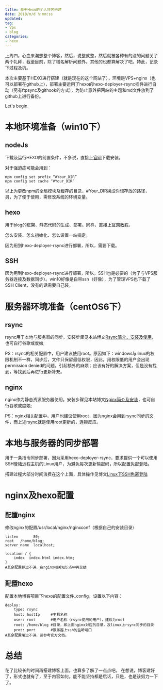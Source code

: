 ```yaml
---
title: 基于Hexo的个人博客搭建
date: 2018/m/d h:mm:ss
updated: 
tag: 
- Vps
- blog
categories:
- hexo
---
```


上周四，心血来潮想整个博客，然后，说整就整，然后就被各种有的没的问题关了两个礼拜，截至目前，除了域名解析问题外，其他的也都算解决了吧。特此，记录下过程及坑。

本次主要基于HEXO进行搭建（就是现在的这个网站了），环境是VPS+nginx（也可以部署在github上），部署主要运用了hexo的hexo-deployer-rsync插件进行自动（另有ftpsync及githook的方式），为防止意外把网站的主题和md文件放到了github上进行备份。

Let's begin.

<!-- more -->

# 本地环境准备（win10下）

## nodeJs

下载及运行HEXO的前置条件，不多说，直接上[官网](https://nodejs.org/zh-cn/)下载安装。

对于强迫症可能会用到：

	npm config set prefix “#Your_DIR” 
	npm config set cache “#Your_DIR”

以上为更改npm的全局模块及缓存的目录，#Your_DIR换成你想存放的路径，另，为了便于使用，需修改系统的环境变量。

## hexo

用于blog的框架、静态代码的生成、部署。同样，直接上[官网教程](https://hexo.io/zh-cn/docs/)。

怎么安装、怎么初始化、怎么设置一站搞定。

因为用到hexo-deployer-rsync进行部署，所以，需要下载。

## SSH

因为用到hexo-deployer-rsync进行部署，所以，SSH也是必要的（为了与VPS服务器连接及数据同步）。win10好像是自带ssh（好像），为了管理VPS也下载了SSH Client，没有的话需要自己装。

# 服务器环境准备（centOS6下）

## rsync

rsync用于本地与服务器的同步，安装步骤见本站博文[Rsync简介、安装及使用](../../08/2018-09-08-rsync_intro_and_install/#%E5%AE%89%E8%A3%85)，也可自行谷歌或度娘;

PS：rsync的相关配置中，用户建议使用root。原因如下：windows与linux的权限机制不一样，同步后，文件只保留最低权限，因此，用权限低的用户会出现permission denied的问题，引起额外的麻烦；应该有好的解决方案，但是没有找到，等找到后再进行更新补充。

## nginx 

nginx作为静态资源服务器使用。安装步骤见本站博文[Nginx简介及安装](../../08/2018-09-08-Nginx_install/#%E5%AE%89%E8%A3%85)，也可自行谷歌或度娘;

PS：nginx相关配置中，用户也建议使用root，因为nginx会用到rsync同步的文件，而上述rsync就是使用root更新的，连锁反应。

# 本地与服务器的同步部署

用于一条指令同步部署，因为采用hexo-deployer-rsync，要求提供一个可以使用SSH登陆远程主机的Linux用户，为避免每次更新输密码，所以配置免密登陆。

搭建过程大部分时间浪费在这个上面，具体操作见博文[Linux下SSH免密登陆](../../14/2018-09-15-Linux_ssh_login/)

# nginx及hexo配置

## 配置nginx

修改nginx的配置/usr/local/nginx/nginxconf（根据自己的安装目录）

	listen       80;
	root   /home/blog;
	server_name  localhost;

	location / {
  		index  index.html index.htm;
	}
	#其余配置掠过不讲，在nginx相关知识点中再总结


## 配置hexo

配置本地博客项目下hexo的配置文件_config，设置以下内容：

	deploy:
		type: rsync
		host: hostIp     #主机名称
		user: root		 #用户名称（rsync使用的用户），建议为root
		root: /home/blog #目录，即上面nginx对应的目录，及linux上rsync同步的目录
		prot: port       #服务器上ssh的监听端口
	#其余配置略过不讲，请参考官方文档。

# 总结

花了比较长的时间再搭建博客上面，也算多了解了一点点吧。
在想说，博客建好了，形式也就有了，至于内容如何，能不能坚持都是后话，只是，也是该努力一下了。
